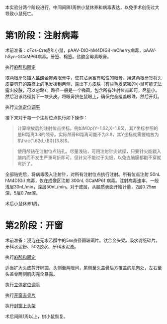 本实验分两个阶段进行，中间间隔1周供小鼠休养和病毒表达，以免手术创伤过大导致小鼠死亡。
# 第1阶段：注射病毒
术前准备：cFos-Cre成年小鼠，pAAV-DIO-hM4D(Gi)-mCherry病毒，pAAV-hSyn-GCaMP6f病毒。牙签、棉签。盐酸金霉素眼膏。

执行[麻醉和固定](麻醉和固定.md)

取两根牙签插入盐酸金霉素眼膏中，使其沾满富有粘性的眼膏。用这两根牙签将头皮要剪开的路径上的毛发拨到两侧，露出下方皮肤（有些毛发浓密的小鼠可能无法露出皮肤，可以忽略）。路径一般是一个椭圆，包含所有注射位点即可，尽量小。然后沿该路径剪下一块头皮。将眼膏挤在鼠眼上，确保完全覆盖眼珠。然后开灯。

执行[立体定位调平](立体定位调平.md)

接下来对于每一个注射位点执行如下操作：

>计算缩放后的注射位点坐标。例如MOp(Y=1.62,X=1.65)，其Y坐标参照的是BI距离3.8的颅骨。实际颅骨BI距离可能不为3.8，其Y坐标就需要缩放为$\frac{1.62d_{BI}}{3.8}$。

>使用颅钻在注射位点钻孔。尽量浅钻，可用注射针尖试探，只要针尖能戳入脑内而不发生严重弯折即可。但针尖不能过于尖细，以免连脑膜都戳不穿就弯折了。

全部钻完后，将病毒吸入注射针，对所有注射位点执行注射。所有位点注射 50nL hM4D(Gi) 病毒，仅在成像区注射 300nL GCaMP6f 病毒。注射病毒速率，一般浅层30nL/min，深层50nL/min。对于皮层，从脑质表面开始计量，2层0.25㎜深，5层0.7㎜深。

术后小鼠休养1周。

# 第2阶段：开窗
术前准备：浸泡在无水乙醇中的5㎜直径圆玻璃片。钛合金头架。吸水滤纸碎片。牙科水泥粉、502胶水、牙科水泥液。

执行[麻醉和固定](麻醉和固定.md)

适当扩大头皮剪开椭圆，头侧至两眼间，尾侧至头盖骨后方覆盖的肌肉处，左右至头盖骨两侧肌肉完全暴露。

执行[立体定位调平](立体定位调平.md)

执行[开窗去骨片](开窗去骨片.md)

执行[封窗上头架](封窗上头架.md)

术后间隔1周以上，供小鼠恢复。